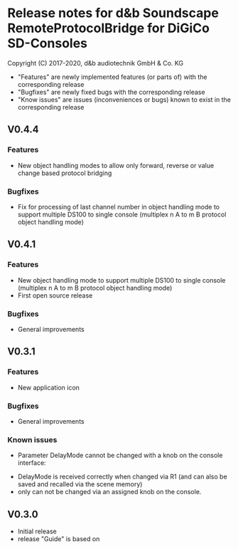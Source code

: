 # Release notes for d&b Soundscape RemoteProtocolBridge for DiGiCo SD-Consoles

Copyright (C) 2017-2020, d&b audiotechnik GmbH & Co. KG

* "Features" are newly implemented features (or parts of) with the corresponding release
* "Bugfixes" are newly fixed bugs with the corresponding release
* "Know issues" are issues (inconveniences or bugs) known to exist in the corresponding release

## V0.4.4

### Features

* New object handling modes to allow only forward, reverse or value change based protocol bridging

### Bugfixes

* Fix for processing of last channel number in object handling mode to support multiple DS100 to single console (multiplex n A to m B protocol object handling mode)

## V0.4.1

### Features

* New object handling mode to support multiple DS100 to single console (multiplex n A to m B protocol object handling mode)
* First open source release

### Bugfixes

* General improvements

## V0.3.1

### Features

* New application icon 


### Bugfixes

* General improvements


### Known issues

* Parameter DelayMode cannot be changed with a knob on the console interface: 
- DelayMode is received correctly when changed via R1 (and can also be saved and recalled via the scene memory) 
- only can not be changed via an assigned knob on the console. 


## V0.3.0

* Initial release
* release "Guide" is based on
